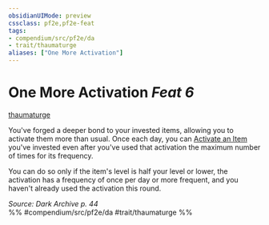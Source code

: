 ```yaml
---
obsidianUIMode: preview
cssclass: pf2e,pf2e-feat
tags:
- compendium/src/pf2e/da
- trait/thaumaturge
aliases: ["One More Activation"]
---
```

# One More Activation  *Feat 6*  
[thaumaturge](/rules/traits/thaumaturge-da.md)  


You've forged a deeper bond to your invested items, allowing you to activate them more than usual. Once each day, you can [Activate an Item](/rules/actions/activate-an-item.md) you've invested even after you've used that activation the maximum number of times for its frequency.

You can do so only if the item's level is half your level or lower, the activation has a frequency of once per day or more frequent, and you haven't already used the activation this round.

*Source: Dark Archive p. 44*  
%% #compendium/src/pf2e/da #trait/thaumaturge %%